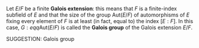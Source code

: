 
Let $E/F$ be a finite **Galois extension**: this means that $F$ is a finite-index subfield of $E$ and that the size of the group $\mathrm{Aut}(E/F)$ of automorphisms of $E$ fixing every element of $F$ is at least (in fact, equal to) the index $[E:F]$. In this case, $G:eqq\mathrm{Aut}(E/F)$ is called the **Galois group** of the Galois extension $E/F$.

SUGGESTION: Galois group